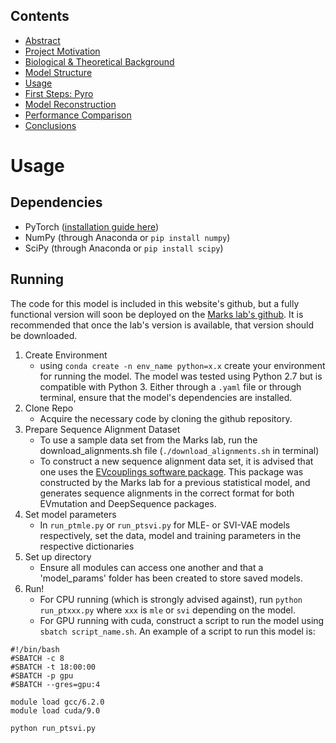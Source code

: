 ## Contents

- [Abstract](index.html)
- [Project Motivation](motivation.html)
- [Biological & Theoretical Background](background.html)
- [Model Structure](structure.html)
- [Usage](usage.html)
- [First Steps: Pyro](pyro.html)
- [Model Reconstruction](model.html)
- [Performance Comparison](performance.html)
- [Conclusions](conclusions.html)

# Usage

## Dependencies

- PyTorch ([installation guide here](https://pytorch.org/get-started/locally/?source=Google&medium=PaidSearch&utm_campaign=1712416206&utm_adgroup=67591282235&utm_keyword=%2Bpytorch%20%2Binstallation&utm_offering=AI&utm_Product=PYTorch&gclid=CjwKCAjwq-TmBRBdEiwAaO1en4MRL3TmS6kykIEfl0hsaWzdN_NDMkr4CGOTG8DKP99RPanh3hzRCxoCgbQQAvD_BwE))
- NumPy (through Anaconda or `pip install numpy`)
- SciPy (through Anaconda or `pip install scipy`)

## Running

The code for this model is included in this website's github, but a fully functional version will soon be deployed on the [Marks lab's github](https://github.com/debbiemarkslab). It is recommended that once the lab's version is available, that version should be downloaded.

1. Create Environment
	- using `conda create -n env_name python=x.x` create your environment for running the model. The model was tested using Python 2.7 but is compatible with Python 3. Either through a `.yaml` file or through terminal, ensure that the model's dependencies are installed.
3. Clone Repo
	- Acquire the necessary code by cloning the github repository.
2. Prepare Sequence Alignment Dataset
	- To use a sample data set from the Marks lab, run the download_alignments.sh file (`./download_alignments.sh` in terminal)
	- To construct a new sequence alignment data set, it is advised that one uses the [EVcouplings software package](https://github.com/debbiemarkslab/EVcouplings). This package was constructed by the Marks lab for a previous statistical model, and generates sequence alignments in the correct format for both EVmutation and DeepSequence packages.
3. Set model parameters
	- In `run_ptmle.py` or `run_ptsvi.py` for MLE- or SVI-VAE models respectively, set the data, model and training parameters in the respective dictionaries
4. Set up directory
	- Ensure all modules can access one another and that a 'model_params' folder has been created to store saved models.
5. Run!
	- For CPU running (which is strongly advised against), run `python run_ptxxx.py` where `xxx` is `mle` or `svi` depending on the model.
	- For GPU running with cuda, construct a script to run the model using `sbatch script_name.sh`. An example of a script to run this model is:

```
#!/bin/bash
#SBATCH -c 8
#SBATCH -t 18:00:00
#SBATCH -p gpu
#SBATCH --gres=gpu:4

module load gcc/6.2.0
module load cuda/9.0

python run_ptsvi.py
```


